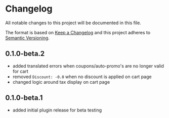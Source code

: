 # Changelog

All notable changes to this project will be documented in this file.

The format is based on [Keep a Changelog](http://keepachangelog.com/) and this project adheres to [Semantic Versioning](http://semver.org/).

## 0.1.0-beta.2

- added translated errors when coupons/auto-promo's are no longer valid for cart
- removed `Discount: -0.0` when no discount is applied on cart page
- changed logic around tax display on cart page

## 0.1.0-beta.1

- added initial plugin release for beta testing

